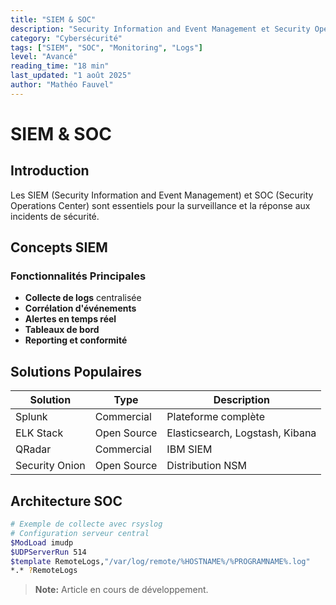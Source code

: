 ```yaml
---
title: "SIEM & SOC"
description: "Security Information and Event Management et Security Operations Center"
category: "Cybersécurité"
tags: ["SIEM", "SOC", "Monitoring", "Logs"]
level: "Avancé"
reading_time: "18 min"
last_updated: "1 août 2025"
author: "Mathéo Fauvel"
---
```


# SIEM & SOC

## Introduction

Les SIEM (Security Information and Event Management) et SOC (Security Operations Center) sont essentiels pour la surveillance et la réponse aux incidents de sécurité.

## Concepts SIEM

### Fonctionnalités Principales

- **Collecte de logs** centralisée
- **Corrélation d'événements**
- **Alertes en temps réel**
- **Tableaux de bord**
- **Reporting et conformité**

## Solutions Populaires

| Solution | Type | Description |
|----------|------|-------------|
| Splunk | Commercial | Plateforme complète |
| ELK Stack | Open Source | Elasticsearch, Logstash, Kibana |
| QRadar | Commercial | IBM SIEM |
| Security Onion | Open Source | Distribution NSM |

## Architecture SOC

```bash
# Exemple de collecte avec rsyslog
# Configuration serveur central
$ModLoad imudp
$UDPServerRun 514
$template RemoteLogs,"/var/log/remote/%HOSTNAME%/%PROGRAMNAME%.log"
*.* ?RemoteLogs
```

> **Note:** Article en cours de développement. 